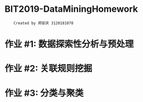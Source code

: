 # BIT2019-DataMiningHomework
        Created by 郑安庆 3120181078
# 作业 #1: 数据探索性分析与预处理
# 作业 #2: 关联规则挖掘
# 作业 #3: 分类与聚类
